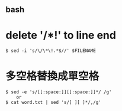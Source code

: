 bash
---


# delete '/*!' to line end

```
$ sed -i 's/\/\*\!.*$//' $FILENAME
```

# 多空格替換成單空格

```
$ sed -e 's/[[:space:]][[:space:]]*/ /g'
    or
$ cat word.txt | sed 's/[ ][ ]*/,/g'
```
